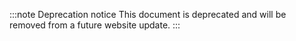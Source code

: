 :::note Deprecation notice
This document is deprecated and will be removed from
a future website update.
:::
